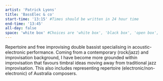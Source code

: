 ```yaml
---
artist: 'Patrick Lyons'
title: 'BassElec & co'
start-time: '13:15' #Times should be written in 24 hour time
end-time: '13:45'
all-day: false
space: 'white box' #Choices are 'white box', 'black box', 'open box', 'grounds'
---
```

<!-- Description -->

<!-- Bio -->
Repertoire and free improvising double bassist specialising in acoustic-electronic performance. Coming from a contemporary (rock/jazz) and improvisation background, I have become more grounded within improvisation that favours timbral ideas moving away from traditional jazz improvisation. This also includes representing repertoire (electronic/non-electronic) of Australia composers.
